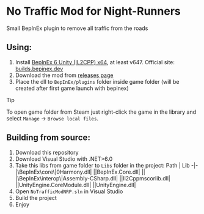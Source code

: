 # No Traffic Mod for Night-Runners
Small BepInEx plugin to remove all traffic from the roads

## Using:
1. Install [BepInEx 6 Unity (IL2CPP) x64](https://builds.bepinex.dev/projects/bepinex_be/692/BepInEx-Unity.IL2CPP-win-x64-6.0.0-be.692%2B851521c.zip), at least v647. Official site: [builds.bepinex.dev﻿](https://builds.bepinex.dev/projects/bepinex_be)
2. Download the mod from [releases page](https://github.com/reyeees/NoTrafficNPR/releases)
3. Place the dll to `BepInEx/plugins` folder inside game folder (will be created after first game launch with bepinex)

> [!TIP]
> To open game folder from Steam just right-click the game in the library and select `Manage` -> `Browse local files`.

## Building from source:
1. Download this repository
2. Download Visual Studio with .NET>6.0
3. Take this libs from game folder to `Libs` folder in the project:
   Path | Lib
   -|-
   |\BepInEx\core\\|0Harmony.dll|
   ||BepInEx.Core.dll|
   ||
   |\BepInEx\interop\\|Assembly-CSharp.dll|
   ||Il2Cppmscorlib.dll|
   ||UnityEngine.CoreModule.dll|
   ||UnityEngine.dll|
4. Open `NoTrafficModNRP.sln` in Visual Studio
5. Build the project
6. Enjoy
